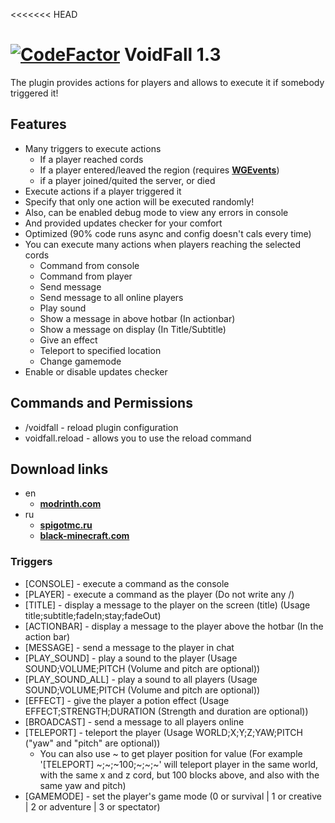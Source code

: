 <<<<<<< HEAD
# [![CodeFactor](https://www.codefactor.io/repository/github/noslowdwn/voidfall/badge)](https://www.codefactor.io/repository/github/noslowdwn/voidfall) VoidFall 1.3
The plugin provides actions for players and allows to execute it if somebody triggered it!

## Features
 - Many triggers to execute actions
   - If a player reached cords
   - If a player entered/leaved the region (requires <a href="https://www.spigotmc.org/resources/worldguard-events.65176/">**WGEvents**</a>)
   - if a player joined/quited the server, or died 
 - Execute actions if a player triggered it
 - Specify that only one action will be executed randomly!
 - Also, can be enabled debug mode to view any errors in console
 - And provided updates checker for your comfort
 - Optimized (90% code runs async and config doesn't cals every time)
 - You can execute many actions when players reaching the selected cords
   - Command from console 
   - Command from player 
   - Send message
   - Send message to all online players
   - Play sound
   - Show a message in above hotbar (In actionbar)
   - Show a message on display (In Title/Subtitle)
   - Give an effect
   - Teleport to specified location
   - Change gamemode
 - Enable or disable updates checker


## Commands and Permissions
 - /voidfall - reload plugin configuration
 - voidfall.reload - allows you to use the reload command


## Download links
- en
   - <a href="https://modrinth.com/plugin/voidfall">**modrinth.com**</a>
- ru
   - <a href="https://spigotmc.ru/resources/voidfall.2239/">**spigotmc.ru**</a>
   - <a href="https://black-minecraft.com/resources/voidfall.5648/">**black-minecraft.com**</a>


### Triggers
 - [CONSOLE] - execute a command as the console
 - [PLAYER] - execute a command as the player (Do not write any /)
 - [TITLE] - display a message to the player on the screen (title) (Usage title;subtitle;fadeIn;stay;fadeOut)
 - [ACTIONBAR] - display a message to the player above the hotbar (In the action bar)
 - [MESSAGE] - send a message to the player in chat
 - [PLAY_SOUND] - play a sound to the player (Usage SOUND;VOLUME;PITCH (Volume and pitch are optional))
 - [PLAY_SOUND_ALL] - play a sound to all players (Usage SOUND;VOLUME;PITCH (Volume and pitch are optional))
 - [EFFECT] - give the player a potion effect (Usage EFFECT;STRENGTH;DURATION (Strength and duration are optional))
 - [BROADCAST] - send a message to all players online
 - [TELEPORT] - teleport the player (Usage WORLD;X;Y;Z;YAW;PITCH ("yaw" and "pitch" are optional))
   - You can also use ~ to get player position for value (For example '[TELEPORT] ~;~;~100;~;~;~' 
     will teleport player in the same world, with the same x and z cord, but 100 blocks above, and also with the same yaw and pitch) 
 - [GAMEMODE] - set the player's game mode (0 or survival | 1 or creative | 2 or adventure | 3 or spectator)